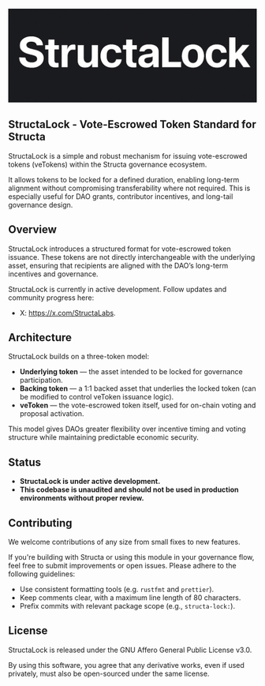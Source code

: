 <p align="center">
    <img src="https://raw.githubusercontent.com/StructaLabs/Structa-Lock/master/images/banner.png" />
</p>

## StructaLock - Vote-Escrowed Token Standard for Structa

StructaLock is a simple and robust mechanism for issuing vote-escrowed tokens (veTokens) within the Structa governance ecosystem.

It allows tokens to be locked for a defined duration, enabling long-term alignment without compromising transferability where not required. This is especially useful for DAO grants, contributor incentives, and long-tail governance design.

## Overview

StructaLock introduces a structured format for vote-escrowed token issuance. These tokens are not directly interchangeable with the underlying asset, ensuring that recipients are aligned with the DAO’s long-term incentives and governance.

StructaLock is currently in active development. Follow updates and community progress here:

- X: <https://x.com/StructaLabs>.

## Architecture

StructaLock builds on a three-token model:

- **Underlying token** — the asset intended to be locked for governance participation.
- **Backing token** — a 1:1 backed asset that underlies the locked token (can be modified to control veToken issuance logic).
- **veToken** — the vote-escrowed token itself, used for on-chain voting and proposal activation.

This model gives DAOs greater flexibility over incentive timing and voting structure while maintaining predictable economic security.

## Status

- **StructaLock is under active development.**
- **This codebase is unaudited and should not be used in production environments without proper review.**

## Contributing

We welcome contributions of any size from small fixes to new features.

If you're building with Structa or using this module in your governance flow, feel free to submit improvements or open issues. Please adhere to the following guidelines:

- Use consistent formatting tools (e.g. `rustfmt` and `prettier`).
- Keep comments clear, with a maximum line length of 80 characters.
- Prefix commits with relevant package scope (e.g., `structa-lock:`).

## License

StructaLock is released under the GNU Affero General Public License v3.0.

By using this software, you agree that any derivative works, even if used privately, must also be open-sourced under the same license.
